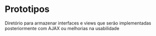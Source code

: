 # Prototipos

Diretório para armazenar interfaces e views que serão implementadas posteriormente com AJAX ou melhorias na usabilidade